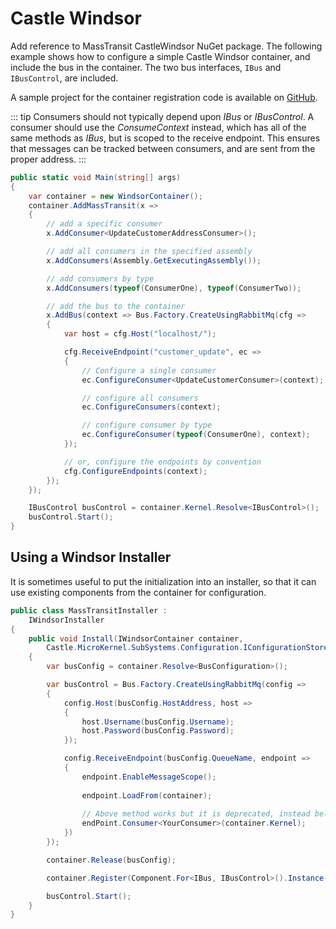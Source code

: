 # Castle Windsor

Add reference to MassTransit CastleWindsor NuGet package. The following example shows how to configure a simple Castle Windsor container, and include the bus in the
container. The two bus interfaces, `IBus` and `IBusControl`, are included.

A sample project for the container registration code is available on [GitHub](https://github.com/MassTransit/Sample-Containers).

::: tip
Consumers should not typically depend upon <i>IBus</i> or <i>IBusControl</i>. A consumer should use the <i>ConsumeContext</i>
instead, which has all of the same methods as <i>IBus</i>, but is scoped to the receive endpoint. This ensures that
messages can be tracked between consumers, and are sent from the proper address.
:::

```csharp
public static void Main(string[] args)
{
    var container = new WindsorContainer();
    container.AddMassTransit(x =>
    {
        // add a specific consumer
        x.AddConsumer<UpdateCustomerAddressConsumer>();

        // add all consumers in the specified assembly
        x.AddConsumers(Assembly.GetExecutingAssembly());

        // add consumers by type
        x.AddConsumers(typeof(ConsumerOne), typeof(ConsumerTwo));

        // add the bus to the container
        x.AddBus(context => Bus.Factory.CreateUsingRabbitMq(cfg =>
        {
            var host = cfg.Host("localhost/");

            cfg.ReceiveEndpoint("customer_update", ec =>
            {
                // Configure a single consumer
                ec.ConfigureConsumer<UpdateCustomerConsumer>(context);

                // configure all consumers
                ec.ConfigureConsumers(context);

                // configure consumer by type
                ec.ConfigureConsumer(typeof(ConsumerOne), context);
            });

            // or, configure the endpoints by convention
            cfg.ConfigureEndpoints(context);
        });
    });

    IBusControl busControl = container.Kernel.Resolve<IBusControl>();
    busControl.Start();
}
```

## Using a Windsor Installer

It is sometimes useful to put the initialization into an installer, so that it can use existing components from
the container for configuration.

```csharp
public class MassTransitInstaller :
    IWindsorInstaller
{
    public void Install(IWindsorContainer container,
        Castle.MicroKernel.SubSystems.Configuration.IConfigurationStore store)
    {
        var busConfig = container.Resolve<BusConfiguration>();

        var busControl = Bus.Factory.CreateUsingRabbitMq(config =>
        {
            config.Host(busConfig.HostAddress, host =>
            {
                host.Username(busConfig.Username);
                host.Password(busConfig.Password);
            });

            config.ReceiveEndpoint(busConfig.QueueName, endpoint =>
            {
                endpoint.EnableMessageScope();
                
                endpoint.LoadFrom(container);
                
                // Above method works but it is deprecated, instead below method should be used to get Consumer from container.
                endPoint.Consumer<YourConsumer>(container.Kernel);
            })
        });

        container.Release(busConfig);

        container.Register(Component.For<IBus, IBusControl>().Instance(busControl));

        busControl.Start();
    }
}
```
